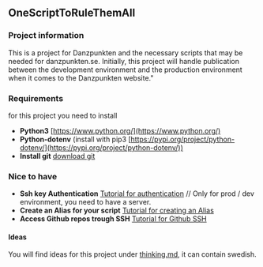## OneScriptToRuleThemAll

### Project information

This is a project for Danzpunkten and the necessary scripts that may be needed for danzpunkten.se.
Initially, this project will handle publication between the development environment and the production environment when it comes to the 
Danzpunkten website."

### Requirements

for this project you need to install
- **Python3** [https://www.python.org/](https://www.python.org/)
- **Python-dotenv** (install with pip3 [https://pypi.org/project/python-dotenv/](https://pypi.org/project/python-dotenv/))
- **Install git** [download git](https://git-scm.com/downloads)

### Nice to have
- **Ssh key Authentication** [Tutorial for authentication](ssh.md) // Only for prod / dev environment, you need to have a server.
- **Create an Alias for your script** [Tutorial for creating an Alias](alias.md)
- **Access Github repos trough SSH** [Tutorial for Github SSH](github.md)
#### Ideas

You will find ideas for this project under [thinking.md](thinking.md), it can contain swedish.

